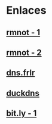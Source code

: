 # Enlaces
## [rmnot - 1](http://rmnot:32768/?key=VCV2025)
## [rmnot - 2](http://0.0.0.0:32768/?key=VCV2025)

## [dns.frlr](https://dns.frlr.utn.edu.ar/wwwVCV/?key=VCV2025)
## [duckdns](http://vcby.duckdns.org:8080/wwwVCV/?key=VCV2025)


## [bit.ly - 1](https://bit.ly/4kAW9aj)
